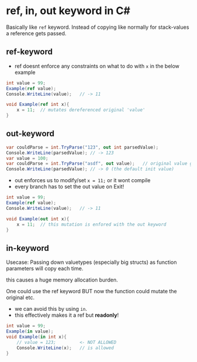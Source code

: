 # ref, in, out keyword in C#
Basically like `ref` keyword. Instead of copying like normally for stack-values a reference gets passed.

## ref-keyword
- ref doesnt enforce any constraints on what to do with `x` in the below example
```cs
int value = 99;
Example(ref value);
Console.WriteLine(value);   // -> 11

void Example(ref int x){
    x = 11;  // mutates dereferenced original 'value'
}
```

## out-keyword
```cs
var couldParse = int.TryParse("123", out int parsedValue);
Console.WriteLine(parsedValue); // -> 123
var value = 100;
var couldParse = int.TryParse("asdf", out value);   // original value gets mutated
Console.WriteLine(parsedValue); // -> 0 (the default init value)
```

- out enforces us to modify/set `x = 11;` or it wont compile
- every branch has to set the out value on Exit!
```cs
int value = 99;
Example(ref value);
Console.WriteLine(value);   // -> 11

void Example(out int x){
    x = 11;  // this mutation is enfored with the out keyword
}
```

## in-keyword
Usecase: Passing down valuetypes (especially big structs) as function parameters will copy each time.

this causes a huge memory allocation burden.

One could use the ref keyword BUT now the function could mutate the original etc.
- we can avoid this by using `in`.
- this effectively makes it a ref but **readonly**!
```cs
int value = 99;
Example(in value);
void Example(in int x){
    // value = 123;         <- NOT ALLOWED
    Console.WriteLine(x);   // is allowed
}
```